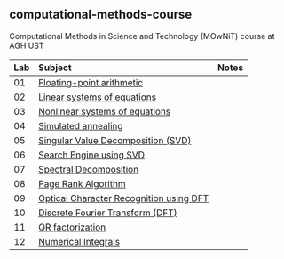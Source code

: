 ## computational-methods-course
Computational Methods in Science and Technology (MOwNiT) course at AGH UST

| Lab | Subject                                           | Notes |
|-----|:--------------------------------------------------|-------|
| 01  | [Floating-point arithmetic](01_fp_arithmetic)     | 
| 02  | [Linear systems of equations](02_linear)          | 
| 03  | [Nonlinear systems of equations](03_nonlinear)    |
| 04  | [Simulated annealing](04_annealing)               |
| 05  | [Singular Value Decomposition (SVD)](05_svd)      |
| 06  | [Search Engine using SVD](06_search)              |
| 07  | [Spectral Decomposition](07_spectral)             |
| 08  | [Page Rank Algorithm](08_pagerank)                |
| 09  | [Optical Character Recognition using DFT](09_ocr) |
| 10  | [Discrete Fourier Transform (DFT)](10_dft)        |
| 11  | [QR factorization](11_qr_factorization)           |
| 12  | [Numerical Integrals](12_integrals)               |